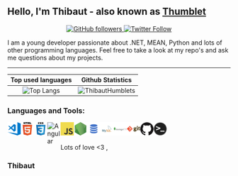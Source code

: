 ## Hello, I'm Thibaut - also known as [Thumblet][website]
<p align="center">
    <a href="https://github.com/ThibautHumblet">
      <img alt="GitHub followers" src="https://img.shields.io/github/followers/ThibautHumblet?style=social">
  </a>
  <a href="https://twitter.com/HumbletThibaut">
  <img alt="Twitter Follow" src="https://img.shields.io/twitter/follow/HumbletThibaut?style=social">
  </a>
  </p>

I am a young developer passionate about .NET, MEAN, Python and lots of other programming languages. Feel free to take a look at my repo's and ask me questions about my projects.

---

Top  used languages        |  Github Statistics
:-------------------------:|:-------------------------:
![Top Langs](https://github-readme-statistics-brown.vercel.app/api/top-langs/?username=ThibautHumblet&langs_count=8&layout=compact)  |  ![ThibautHumblets](https://github-readme-statistics-brown.vercel.app/api?username=ThibautHumblet&count_private=true&show_icons=true&hide_border=true)

### Languages and Tools:

<img align="left" alt="Visual Studio Code" width="30px" src="https://raw.githubusercontent.com/github/explore/80688e429a7d4ef2fca1e82350fe8e3517d3494d/topics/visual-studio-code/visual-studio-code.png" />
<img align="left" alt="HTML5" width="30px" src="https://raw.githubusercontent.com/github/explore/80688e429a7d4ef2fca1e82350fe8e3517d3494d/topics/html/html.png" />
<img align="left" alt="CSS3" width="30px" src="https://raw.githubusercontent.com/github/explore/80688e429a7d4ef2fca1e82350fe8e3517d3494d/topics/css/css.png" />
<img align="left" alt="Angular" width="30px" src="https://raw.githubusercontent.com/angular/angular/master/aio/src/assets/images/logos/angular/angular.png" />
<img align="left" alt="JavaScript" width="30px" src="https://raw.githubusercontent.com/github/explore/80688e429a7d4ef2fca1e82350fe8e3517d3494d/topics/javascript/javascript.png" />
<img align="left" alt="Node.js" width="30px" src="https://raw.githubusercontent.com/github/explore/80688e429a7d4ef2fca1e82350fe8e3517d3494d/topics/nodejs/nodejs.png" />
<img align="left" alt="SQL" width="30px" src="https://raw.githubusercontent.com/github/explore/80688e429a7d4ef2fca1e82350fe8e3517d3494d/topics/sql/sql.png" />
<img align="left" alt="MySQL" width="30px" src="https://raw.githubusercontent.com/github/explore/80688e429a7d4ef2fca1e82350fe8e3517d3494d/topics/mysql/mysql.png" />
<img align="left" alt="MongoDB" width="30px" src="https://raw.githubusercontent.com/github/explore/80688e429a7d4ef2fca1e82350fe8e3517d3494d/topics/mongodb/mongodb.png" />
<img align="left" alt="Git" width="30px" src="https://raw.githubusercontent.com/github/explore/80688e429a7d4ef2fca1e82350fe8e3517d3494d/topics/git/git.png" />
<img align="left" alt="GitHub" width="30px" src="https://raw.githubusercontent.com/github/explore/78df643247d429f6cc873026c0622819ad797942/topics/github/github.png" />
<img align="left" alt="Terminal" width="30px" src="https://raw.githubusercontent.com/github/explore/80688e429a7d4ef2fca1e82350fe8e3517d3494d/topics/terminal/terminal.png" />

<br />
<br />

Lots of love <3 ,
### Thibaut


[website]: https://thumblet.com
